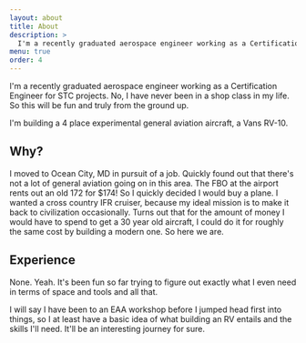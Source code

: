 ```yaml
---
layout: about
title: About
description: >
  I'm a recently graduated aerospace engineer working as a Certification Engineer for STC projects. No, I have never been in a shop class in my life. So this will be fun and truly from the ground up.
menu: true
order: 4
---
```


I'm a recently graduated aerospace engineer working as a Certification Engineer for STC projects. No, I have never been in a shop class in my life. So this will be fun and truly from the ground up.

I'm building a 4 place experimental general aviation aircraft, a Vans RV-10.

## Why?

I moved to Ocean City, MD in pursuit of a job. Quickly found out that there's not a lot of general aviation going on in this area. The FBO at the airport rents out an old 172 for $174! So I quickly decided I would buy a plane. I wanted a cross country IFR cruiser, because my ideal mission is to make it back to civilization occasionally. Turns out that for the amount of money I would have to spend to get a 30 year old aircraft, I could do it for roughly the same cost by building a modern one. So here we are.

## Experience

None. Yeah. It's been fun so far trying to figure out exactly what I even need in terms of space and tools and all that.

I will say I have been to an EAA workshop before I jumped head first into things, so I at least have a basic idea of what building an RV entails and the skills I'll need. It'll be an interesting journey for sure.
